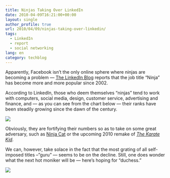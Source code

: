 ```yaml
---
title: Ninjas Taking Over LinkedIn
date: 2010-04-09T16:21:00+00:00
layout: single
author_profile: true
url: 2010/04/09/ninjas-taking-over-linkedin/
tags:
  - LinkedIn
  - report
  - social networking
lang: en
category: techblog
---
```

Apparently, Facebook isn’t the only online sphere where ninjas are becoming a problem — <a href="http://blog.linkedin.com/2010/04/08/linkedin-ninja-job-title/" target="_blank">The LinkedIn Blog</a> reports that the job title “Ninja” has become more and more popular since 2002.

According to LinkedIn, those who deem themselves “ninjas” tend to work with computers, social media, design, customer service, advertising and finance, and — as you can see from the chart below — their ranks have been steadily growing since the dawn of the century.

<div>
  <a href="http://3.bp.blogspot.com/_vaUVXcmC3OI/S79MjdSyDnI/AAAAAAAAB2M/ysoslfGPb9I/s1600/ninjas-growth.png" imageanchor="1"><img border="0" src="http://3.bp.blogspot.com/_vaUVXcmC3OI/S79MjdSyDnI/AAAAAAAAB2M/ysoslfGPb9I/s1600/ninjas-growth.png" /></a>
</div>

Obviously, they are fortifying their numbers so as to take on some great adversary, such as <a href="http://www.youtube.com/watch?v=muLIPWjks_M" target="_blank">Ninja Cat</a> or the upcoming 2010 remake of _<a href="http://www.imdb.com/title/tt1155076/" target="_blank">The Karate Kid</a>_.

We can, however, take solace in the fact that the most grating of all self-imposed titles –”guru” — seems to be on the decline. Still, one does wonder what the next hot moniker will be — here’s hoping for “duchess.”

<div>
  <a href="http://4.bp.blogspot.com/_vaUVXcmC3OI/S79MibyInII/AAAAAAAAB2I/Y68BnPB3fzw/s1600/job-title-growth.png" imageanchor="1"><img border="0" src="http://4.bp.blogspot.com/_vaUVXcmC3OI/S79MibyInII/AAAAAAAAB2I/Y68BnPB3fzw/s1600/job-title-growth.png" /></a>
</div>